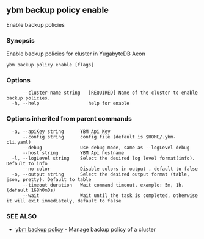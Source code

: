 ## ybm backup policy enable

Enable backup policies

### Synopsis

Enable backup policies for cluster in YugabyteDB Aeon

```
ybm backup policy enable [flags]
```

### Options

```
      --cluster-name string   [REQUIRED] Name of the cluster to enable backup policies.
  -h, --help                  help for enable
```

### Options inherited from parent commands

```
  -a, --apiKey string      YBM Api Key
      --config string      config file (default is $HOME/.ybm-cli.yaml)
      --debug              Use debug mode, same as --logLevel debug
      --host string        YBM Api hostname
  -l, --logLevel string    Select the desired log level format(info). Default to info
      --no-color           Disable colors in output , default to false
  -o, --output string      Select the desired output format (table, json, pretty). Default to table
      --timeout duration   Wait command timeout, example: 5m, 1h. (default 168h0m0s)
      --wait               Wait until the task is completed, otherwise it will exit immediately, default to false
```

### SEE ALSO

* [ybm backup policy](ybm_backup_policy.md)	 - Manage backup policy of a cluster

